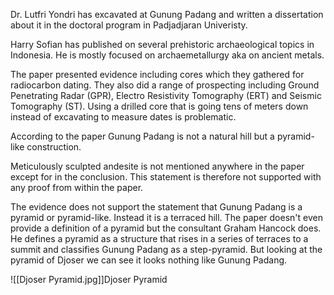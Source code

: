 Dr. Lutfri Yondri has excavated at Gunung Padang and written a dissertation about it in the doctoral program in Padjadjaran Univeristy.

Harry Sofian has published on several prehistoric archaeological topics in Indonesia. He is mostly focused on archaemetallurgy aka on ancient metals.

The paper presented evidence including cores which they gathered for radiocarbon dating. They also did a range of prospecting including Ground Penetrating Radar (GPR), Electro Resistivity Tomography (ERT) and Seismic Tomography (ST). Using a drilled core that is going tens of meters down instead of excavating to measure dates is problematic.

According to the paper Gunung Padang is not a natural hill but a pyramid-like construction.

Meticulously sculpted andesite is not mentioned anywhere in the paper except for in the conclusion. This statement is therefore not supported with any proof from within the paper.

The evidence does not support the statement that Gunung Padang is a pyramid or pyramid-like. Instead it is a terraced hill. The paper doesn't even provide a definition of a pyramid but the consultant Graham Hancock does. He defines a pyramid as a structure that rises in a series of terraces to a summit and classifies Gunung Padang as a step-pyramid. But looking at the pyramid of Djoser we can see it looks nothing like Gunung Padang.

![[Djoser Pyramid.jpg]]Djoser Pyramid



